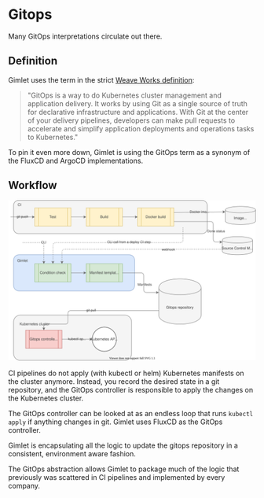# Gitops

Many GitOps interpretations circulate out there.

## Definition

Gimlet uses the term in the strict [Weave Works definition](https://www.weave.works/technologies/gitops/#what-is-gitops):

> "GitOps is a way to do Kubernetes cluster management and application delivery.  It works by using Git as a single source of truth for declarative infrastructure and applications. With Git at the center of your delivery pipelines, developers can make pull requests to accelerate and simplify application deployments and operations tasks to Kubernetes."

To pin it even more down, Gimlet is using the GitOps term as a synonym of the FluxCD and ArgoCD implementations.

## Workflow

![Gitops workflow](./gitops-workflow.svg)

CI pipelines do not apply (with kubectl or helm) Kubernetes manifests on the cluster anymore. Instead, you record the desired state in a git repository, 
and the GitOps controller is responsible to apply the changes on the Kubernetes cluster.

The GitOps controller can be looked at as an endless loop that runs `kubectl apply` if anything changes in git. Gimlet uses FluxCD as the GitOps controller.

Gimlet is encapsulating all the logic to update the gitops repository in a consistent, environment aware fashion.

The GitOps abstraction allows Gimlet to package much of the logic that previously was scattered in CI pipelines and implemented by every company.

<!-- Fathom - beautiful, simple website analytics -->
<script src="https://cdn.usefathom.com/script.js" site="KVEHKPCQ" defer></script>
<!-- / Fathom -->